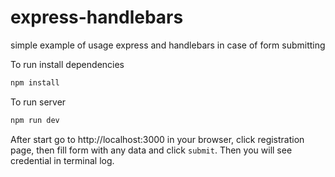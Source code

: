 # express-handlebars

simple example of usage express and handlebars in case of form submitting


To run install dependencies
```bash
npm install
```

To run server
```bash
npm run dev
```

After start go to http://localhost:3000 in your browser, click registration page, then fill form with any data and click `submit`. Then you will see credential in terminal log.
